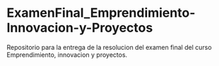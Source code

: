 # ExamenFinal_Emprendimiento-Innovacion-y-Proyectos
Repositorio para la entrega de la resolucion del examen final del curso Emprendimiento, innovacion y proyectos.
